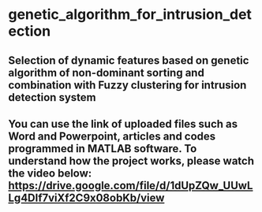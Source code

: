 # genetic_algorithm_for_intrusion_detection
Selection of dynamic features based on genetic algorithm of non-dominant sorting and combination with Fuzzy clustering for intrusion detection system
------------------------------------------
You can use the link of uploaded files such as Word and Powerpoint, articles and codes programmed in MATLAB software.
To understand how the project works, please watch the video below:
https://drive.google.com/file/d/1dUpZQw_UUwLLg4DIf7viXf2C9x08obKb/view
------------------------------------------


